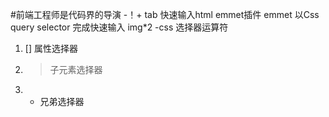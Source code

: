 #前端工程师是代码界的导演
-！+ tab 快速输入html emmet插件
emmet 以Css query selector 完成快速输入
img*2
-css 选择器运算符 
 1. [] 属性选择器 
 2. > 子元素选择器
 3. + 兄弟选择器     